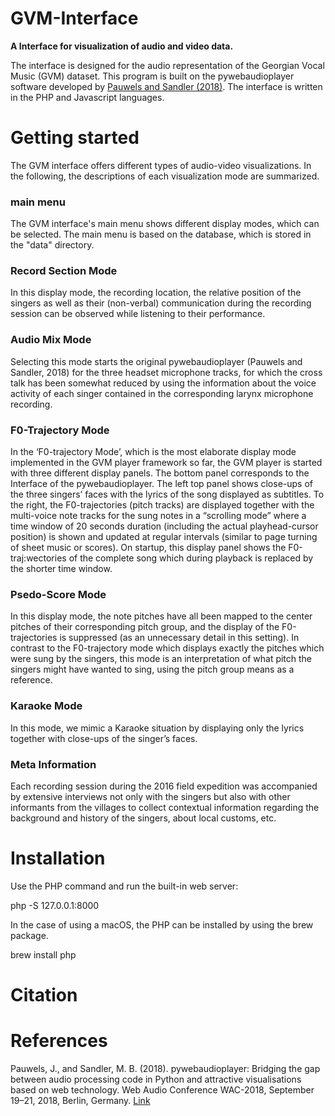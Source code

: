 # GVM-Interface
**A Interface for visualization of audio and video data.**

The interface is designed for the audio representation of the Georgian Vocal Music (GVM) dataset. This program is built on the pywebaudioplayer software developed by [Pauwels and Sandler (2018)](https://github.com/resfahani/GVM-Interface#references). The interface is written in the PHP and Javascript languages.

# Getting started
The GVM interface offers different types of audio-video visualizations. In the following, the descriptions of each visualization mode are summarized.

### main menu
The GVM interface's main menu shows different display modes, which can be selected. The main menu is based on the database, which is stored in the "data" directory.

### Record Section Mode

In this display mode, the recording location, the relative position of the singers as well as their (non-verbal) communication during the recording session can be observed while listening to their performance.

### Audio Mix Mode

Selecting this mode starts the original pywebaudioplayer (Pauwels and Sandler, 2018) for the three headset microphone tracks, for which the cross talk has been somewhat reduced by using the information about the voice activity of each singer contained in the corresponding larynx microphone recording. 

### F0-Trajectory Mode
In the ‘F0-trajectory Mode’, which is the most elaborate display mode implemented in the GVM player framework so far, the GVM player is started with three different display panels. The bottom panel corresponds to the Interface of the pywebaudioplayer. The left top panel shows close-ups of the three singers’ faces with the lyrics of the song displayed as subtitles. To the right, the F0-trajectories (pitch tracks) are displayed together with the multi-voice note tracks for the sung notes in a “scrolling mode” where a time window of 20 seconds duration (including the actual playhead-cursor position) is shown and updated at regular intervals (similar to page turning of sheet music or scores). On startup, this display panel shows the F0-traj:wectories of the complete song which during playback is replaced by the shorter time window.

### Psedo-Score Mode

In this display mode, the note pitches have all been mapped to the center pitches of their corresponding pitch group, and the display of the F0-trajectories is suppressed (as an unnecessary detail in this setting). In contrast to the F0-trajectory mode which displays exactly the pitches which were sung by the singers, this mode is an interpretation of what pitch the singers might have wanted to sing, using the pitch group means as a reference. 

### Karaoke Mode
In this mode, we mimic a Karaoke situation by displaying only the lyrics together with close-ups of the singer’s faces.

### Meta Information
Each recording session during the 2016 field expedition was accompanied by extensive interviews not only with the singers but also with other informants from the villages to collect contextual information regarding the background and history of the singers, about local customs, etc.

# Installation
Use the PHP command and run the built-in web server:

php -S 127.0.0.1:8000

In the case of using a macOS, the PHP can be installed by using the brew package.

brew install php

# Citation

# References

Pauwels, J., and Sandler, M. B. (2018). pywebaudioplayer: Bridging the gap between audio processing code in Python and attractive visualisations based on web technology. Web Audio Conference WAC-2018, September 19–21, 2018, Berlin, Germany. [Link](https://webaudioconf.com/_data/papers/pdf/2018/2018_19.pdf)



